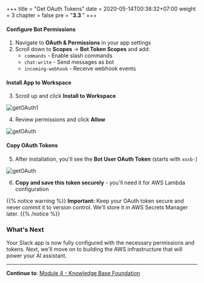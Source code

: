 +++
title = "Get OAuth Tokens"
date = 2020-05-14T00:38:32+07:00
weight = 3
chapter = false
pre = "<b>3.3 </b>"
+++

#### Configure Bot Permissions

1. Navigate to **OAuth & Permissions** in your app settings
2. Scroll down to **Scopes** → **Bot Token Scopes** and add:
   - `commands` - Enable slash commands
   - `chat:write` - Send messages as bot
   - `incoming-webhook` - Receive webhook events

#### Install App to Workspace

3. Scroll up and click **Install to Workspace**

![getOAuth1](/images/3/slack_OAuth0.png?width=90pc)

4. Review permissions and click **Allow**

![getOAuth](/images/3/slack_OAuth1.png?width=90pc)

#### Copy OAuth Tokens

5. After installation, you'll see the **Bot User OAuth Token** (starts with `xoxb-`)

![getOAuth](/images/4/getOAuth1.png?width=90pc)

6. **Copy and save this token securely** - you'll need it for AWS Lambda configuration

{{% notice warning %}}
**Important:** Keep your OAuth token secure and never commit it to version control. We'll store it in AWS Secrets Manager later.
{{% /notice %}}

### What's Next

Your Slack app is now fully configured with the necessary permissions and tokens. Next, we'll move on to building the AWS infrastructure that will power your AI assistant.

---

**Continue to**: [Module 4 - Knowledge Base Foundation](../../4-knowledge-base/)
